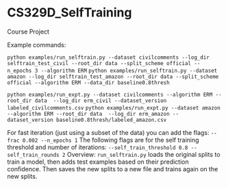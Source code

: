 # CS329D_SelfTraining
Course Project


Example commands:

``python examples/run_selftrain.py --dataset civilcomments --log_dir selftrain_test_civil --root_dir data --split_scheme official --n_epochs 3 --algorithm ERM``
``python examples/run_selftrain.py --dataset amazon --log_dir selftrain_test_amazon --root_dir data --split_scheme official --algorithm ERM --data_dir baseline0.8thresh``

``python examples/run_expt.py --dataset civilcomments --algorithm ERM --root_dir data  --log_dir erm_civil --dataset_version labeled_civilcomments.csv``
``python examples/run_expt.py --dataset amazon --algorithm ERM --root_dir data  --log_dir erm_amazon --dataset_version baseline0.8thresh/labeled_amazon.csv``

For fast iteration (just using a subset of the data) you can add the flags:
``--frac 0.002 --n_epochs 1``
The following flags are for the self training threshold and number of iterations:
``--self_train_threshold 0.8 --self_train_rounds 2``
Overview: ``run_selftrain.py`` loads the original splits to train a model, then adds test examples based on their prediction confidence. Then saves the new splits to a new file and trains again on the new splits.